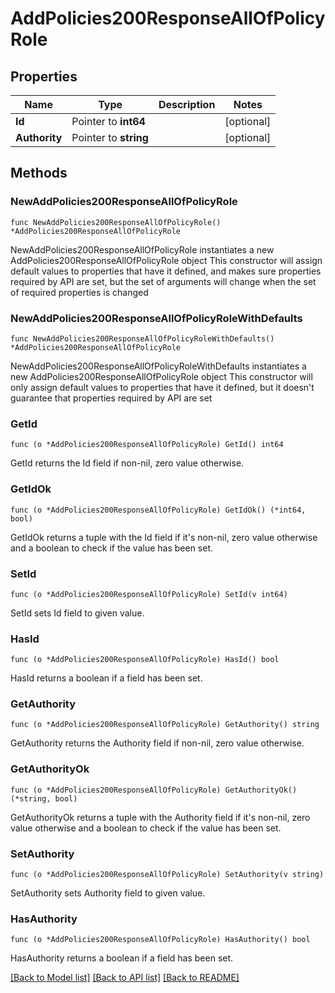 # AddPolicies200ResponseAllOfPolicyRole

## Properties

Name | Type | Description | Notes
------------ | ------------- | ------------- | -------------
**Id** | Pointer to **int64** |  | [optional] 
**Authority** | Pointer to **string** |  | [optional] 

## Methods

### NewAddPolicies200ResponseAllOfPolicyRole

`func NewAddPolicies200ResponseAllOfPolicyRole() *AddPolicies200ResponseAllOfPolicyRole`

NewAddPolicies200ResponseAllOfPolicyRole instantiates a new AddPolicies200ResponseAllOfPolicyRole object
This constructor will assign default values to properties that have it defined,
and makes sure properties required by API are set, but the set of arguments
will change when the set of required properties is changed

### NewAddPolicies200ResponseAllOfPolicyRoleWithDefaults

`func NewAddPolicies200ResponseAllOfPolicyRoleWithDefaults() *AddPolicies200ResponseAllOfPolicyRole`

NewAddPolicies200ResponseAllOfPolicyRoleWithDefaults instantiates a new AddPolicies200ResponseAllOfPolicyRole object
This constructor will only assign default values to properties that have it defined,
but it doesn't guarantee that properties required by API are set

### GetId

`func (o *AddPolicies200ResponseAllOfPolicyRole) GetId() int64`

GetId returns the Id field if non-nil, zero value otherwise.

### GetIdOk

`func (o *AddPolicies200ResponseAllOfPolicyRole) GetIdOk() (*int64, bool)`

GetIdOk returns a tuple with the Id field if it's non-nil, zero value otherwise
and a boolean to check if the value has been set.

### SetId

`func (o *AddPolicies200ResponseAllOfPolicyRole) SetId(v int64)`

SetId sets Id field to given value.

### HasId

`func (o *AddPolicies200ResponseAllOfPolicyRole) HasId() bool`

HasId returns a boolean if a field has been set.

### GetAuthority

`func (o *AddPolicies200ResponseAllOfPolicyRole) GetAuthority() string`

GetAuthority returns the Authority field if non-nil, zero value otherwise.

### GetAuthorityOk

`func (o *AddPolicies200ResponseAllOfPolicyRole) GetAuthorityOk() (*string, bool)`

GetAuthorityOk returns a tuple with the Authority field if it's non-nil, zero value otherwise
and a boolean to check if the value has been set.

### SetAuthority

`func (o *AddPolicies200ResponseAllOfPolicyRole) SetAuthority(v string)`

SetAuthority sets Authority field to given value.

### HasAuthority

`func (o *AddPolicies200ResponseAllOfPolicyRole) HasAuthority() bool`

HasAuthority returns a boolean if a field has been set.


[[Back to Model list]](../README.md#documentation-for-models) [[Back to API list]](../README.md#documentation-for-api-endpoints) [[Back to README]](../README.md)


